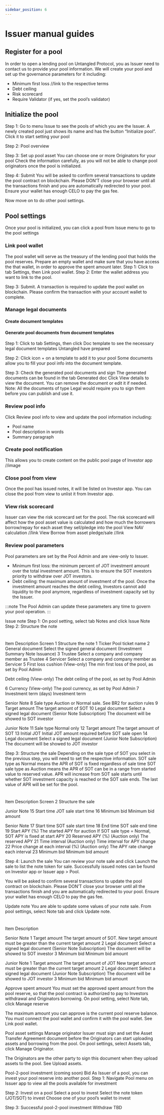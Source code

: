 ```yaml
---
sidebar_position: 6
---
```


# Issuer manual guides

## Register for a pool
In order to open a lending pool on Untangled Protocol, you as Issuer need to contact us to provide your pool information.
We will create your pool and set up the governance parameters for it including:
- Minimum first loss //link to the respective terms 
- Debt ceiling
- Risk scorecard
- Require Validator (if yes, set the pool’s validator)

## Initialize the pool
Step 1: Go to menu Issue to see the pools of which you are the Issuer.
A newly created pool just shows its name and has the button “Initialize pool”. Click it to start setting your pool


Step 2: Pool overview

Step 3: Set up pool asset
You can choose one or more Originators for your pool
Check the information carefully, as you will not be able to change pool originators once the pool is initialized.


Step 4: Submit
You will be asked to confirm several transactions to update the pool contract on blockchain.
Please DON’T close your browser until all the transactions finish and you are automatically redirected to your pool.
Ensure your wallet has enough CELO to pay the gas fee.

Now move on to do other pool settings.

## Pool settings
Once your pool is initialized, you can click a pool from Issue menu to go to the pool settings

### Link pool wallet
The pool wallet will serve as the treasury of the lending pool that holds the pool reserves. 
Prepare an empty wallet and make sure that you have access the that wallet, in order to approve the spent amount later.
Step 1: Click to tab Settings, then Link pool wallet. 
Step 2: Enter the wallet address you want to link to the pool.

Step 3: Submit.
A transaction is required to update the pool wallet on blockchain.
Please confirm the transaction with your account wallet to complete.
### Manage legal documents
#### Create document templates 

#### Generate pool documents from document templates 
Step 1: Click to tab Settings, then click Doc template to see the necessary legal document templates Untangled have prepared 


Step 2: Click icon + on a template to add it to your pool
Some documents allow you to fill your pool info into the document template.


Step 3: Check the generated pool documents and sign 
The generated documents can be found in the tab Generated doc
Click View details to view the document. You can remove the document or edit it if needed.
Note: All the documents of type Legal would require you to sign them before you can publish and use it.


### Review pool info
Click Review pool info to view and update the pool information including:
- Pool name
- Pool description in words
- Summary paragraph

### Create pool notification
This allows you to create content on the public pool page of Investor app
//image

### Close pool from view
Once the pool has issued notes, it will be listed on Investor app.
You can close the pool from view to unlist it from Investor app.

### View risk scorecard
Issuer can view the risk scorecard set for the pool.
The risk scorecard will affect how the pool asset value is calculated and how much the borrowers borrow/repay for each asset they sell/pledge into the pool
View NAV calculation //link
View Borrow from asset pledge/sale //link

### Review pool parameters
Pool parameters are set by the Pool Admin and are view-only to Issuer.
- Minimum first loss: the minimum percent of JOT investment amount over the total investment amount. This is to ensure the SOT investors priority to withdraw over JOT investors.
- Debt ceiling: the maximum amount of investment of the pool. Once the investment amount reaches the debt ceiling, Investors cannot add liquidity to the pool anymore, regardless of investment capacity set by the Issuer.

:::note
The Pool Admin can update these parameters any time to govern your pool operation.
:::


Issue note
Step 1: On pool setting, select tab Notes and click Issue Note
Step 2: Structure the note



#
Item
Description
Screen 1
Structure the note
1
Ticker
Pool ticket name
2
General document
Select the signed general document (Investment Summary Note Issuance)
3
Trustee
Select a company and company member as Trustee
4
Servicer
Select a company and company member as Servicer
5
First loss cushion 
(View-only) The min first loss of the pool, as set by Pool Admin


Debt ceiling 
(View-only) The debt ceiling of the pool, as set by Pool Admin


6
Currency
(View-only) The pool currency, as set by Pool Admin
7
Investment term (days)
Investment term


Senior Note
8
Sale type
Auction or Normal sale.
See BR2 for auction rules
9
Target amount
The target amount of SOT
10
Legal document
Select a signed legal document (Senior Note Subscription)
The document will be showed to SOT investor


Junior Note
11
Sale type
Normal only
12
Target amount
The target amount of SOT
13
Initial JOT
Initial JOT amount required before SOT sale open
14
Legal document
Select a signed legal document (Junior Note Subscription)
The document will be showed to JOT investor


Step 3: Structure the sale
Depending on the sale type of SOT you select in the previous step, you will need to set the respective information.
SOT sale type as Normal means the APR of SOT is fixed regardless of sale time
SOT sale type as Auction means the APR of SOT can be in a range from started value to reserved value. APR will increase from SOT sale starts until whether SOT investment capacity is reached or the SOT sale ends. The last value of APR will be set for the pool.



#
Item
Description
Screen 2
Structure the sale


Junior Note
15
Start time
JOT sale start time
16
Minimum bid
Minimum bid amount


Senior Note
17
Start time
SOT sale start time
18
End time
SOT sale end time
19
Start APY (%)
The started APY for auction
If SOT sale type = Normal, SOT APY is fixed at start APY
20
Reserved APY (%)
(Auction only) The reserved APY 
21
Time interval
(Auction only) Time interval for APY change 
22
Price change at each interval (%)
(Auction only) The APY rate change each interval
23
Minimum bid
Minimum bid amount



Step 4: Launch the sale
You can review your note sale and click Launch the sale to list the note token for sale.
Successfully issued notes can be found on Investor app or Issuer app > Pool.

You will be asked to confirm several transactions to update the pool contract on blockchain.
Please DON’T close your browser until all the transactions finish and you are automatically redirected to your pool.
Ensure your wallet has enough CELO to pay the gas fee.


Update note
You are able to update some values of your note sale.
From pool settings, select Note tab and click Update note.
 
#
Item
Description


Senior Note
1
Target amount
The target amount of SOT. 
New target amount must be greater than the current target amount
2
Legal document
Select a signed legal document (Senior Note Subscription)
The document will be showed to SOT investor
3
Minimum bid
Minimum bid amount


Junior Note
1
Target amount
The target amount of JOT
New target amount must be greater than the current target amount
2
Legal document
Select a signed legal document (Junior Note Subscription)
The document will be showed to JOT investor
3
Minimum bid
Minimum bid amount



Approve spent amount 
You must set the approved spent amount from the pool reserve, so that the pool contract is authorized to pay to Investors withdrawal and Originators borrowing.
On pool setting, select Note tab, click Manage reserve

The maximum amount you can approve is the current pool reserve balance.
You must connect the pool wallet and confirm it with the pool wallet.
See Link pool wallet.

Pool asset settings
Manage originator
Issuer must sign and set the Asset Transfer Agreement document before the Originators can start uploading assets and borrowing from the pool.
On pool settings, select Assets tab, click Manage Originator.

The Originators are the other party to sign this document when they upload assets to the pool.
See Upload assets.

Pool-2-pool investment (coming soon)
Bid
As Issuer of a pool, you can invest your pool reserve into another pool.
Step 1: Navigate Pool menu on Issuer app to view all the pools available for investment

Step 2: Invest on a pool
Select a pool to invest
Select the note token (JOT/SOT) to invest
Choose one of your pool’s wallet to invest

Step 3: Successful pool-2-pool investment
Withdraw
TBD
